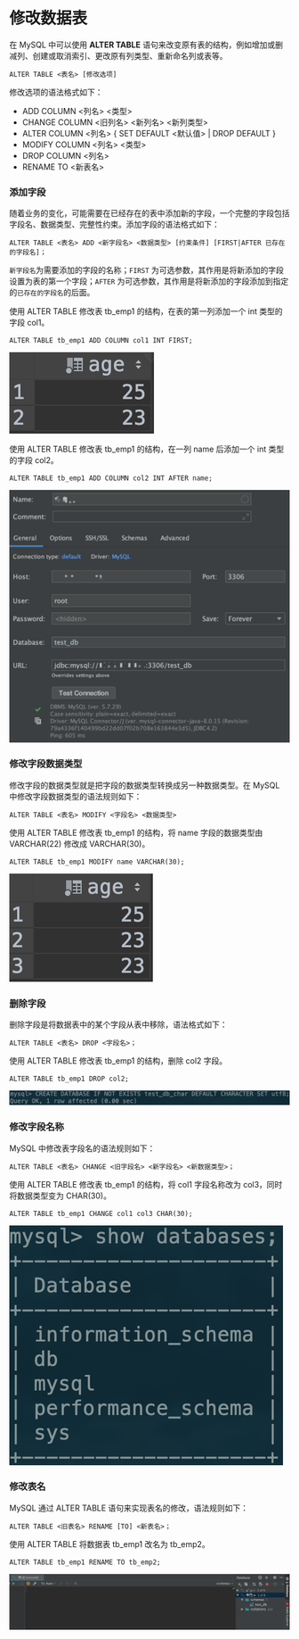 # 修改数据表

在 MySQL 中可以使用 **ALTER TABLE** 语句来改变原有表的结构，例如增加或删减列、创建或取消索引、更改原有列类型、重新命名列或表等。

```text
ALTER TABLE <表名> [修改选项]
```

修改选项的语法格式如下：

* ADD COLUMN &lt;列名&gt; &lt;类型&gt;
* CHANGE COLUMN &lt;旧列名&gt; &lt;新列名&gt; &lt;新列类型&gt;
* ALTER COLUMN &lt;列名&gt; { SET DEFAULT &lt;默认值&gt; \| DROP DEFAULT }
* MODIFY COLUMN &lt;列名&gt; &lt;类型&gt;
* DROP COLUMN &lt;列名&gt;
* RENAME TO &lt;新表名&gt;

### 添加字段

随着业务的变化，可能需要在已经存在的表中添加新的字段，一个完整的字段包括字段名、数据类型、完整性约束。添加字段的语法格式如下：

```text
ALTER TABLE <表名> ADD <新字段名> <数据类型> [约束条件] [FIRST|AFTER 已存在的字段名]；
```

`新字段名`为需要添加的字段的名称；`FIRST` 为可选参数，其作用是将新添加的字段设置为表的第一个字段；`AFTER` 为可选参数，其作用是将新添加的字段添加到指定的`已存在的字段名`的后面。

使用 ALTER TABLE 修改表 tb\_emp1 的结构，在表的第一列添加一个 int 类型的字段 col1。

```text
ALTER TABLE tb_emp1 ADD COLUMN col1 INT FIRST;
```

![](../.gitbook/assets/image%20%2853%29.png)

使用 ALTER TABLE 修改表 tb\_emp1 的结构，在一列 name 后添加一个 int 类型的字段 col2。

```text
ALTER TABLE tb_emp1 ADD COLUMN col2 INT AFTER name;
```

![](../.gitbook/assets/image%20%2859%29.png)

### 修改字段数据类型

修改字段的数据类型就是把字段的数据类型转换成另一种数据类型。在 MySQL 中修改字段数据类型的语法规则如下：

```text
ALTER TABLE <表名> MODIFY <字段名> <数据类型>
```

使用 ALTER TABLE 修改表 tb\_emp1 的结构，将 name 字段的数据类型由 VARCHAR\(22\) 修改成 VARCHAR\(30\)。

```text
ALTER TABLE tb_emp1 MODIFY name VARCHAR(30);
```

![](../.gitbook/assets/image%20%2852%29.png)

### 删除字段

删除字段是将数据表中的某个字段从表中移除，语法格式如下：

```text
ALTER TABLE <表名> DROP <字段名>；
```

使用 ALTER TABLE 修改表 tb\_emp1 的结构，删除 col2 字段。

```text
ALTER TABLE tb_emp1 DROP col2;
```

![](../.gitbook/assets/image%20%2818%29.png)

### 修改字段名称

MySQL 中修改表字段名的语法规则如下：

```text
ALTER TABLE <表名> CHANGE <旧字段名> <新字段名> <新数据类型>；
```

使用 ALTER TABLE 修改表 tb\_emp1 的结构，将 col1 字段名称改为 col3，同时将数据类型变为 CHAR\(30\)。

```text
ALTER TABLE tb_emp1 CHANGE col1 col3 CHAR(30);
```

![](../.gitbook/assets/image%20%2832%29.png)

### 修改表名

MySQL 通过 ALTER TABLE 语句来实现表名的修改，语法规则如下：

```text
ALTER TABLE <旧表名> RENAME [TO] <新表名>；
```

使用 ALTER TABLE 将数据表 tb\_emp1 改名为 tb\_emp2。

```text
ALTER TABLE tb_emp1 RENAME TO tb_emp2;
```

![](../.gitbook/assets/image%20%2836%29.png)

